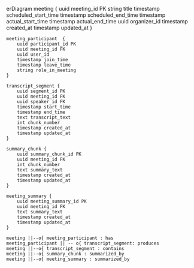 erDiagram
    meeting {
        uuid meeting_id PK
        string title
        timestamp scheduled_start_time
        timestamp scheduled_end_time
        timestamp actual_start_time
        timestamp actual_end_time
        uuid organizer_id
        timestamp created_at
        timestamp updated_at
    }

    meeting_participant  {
        uuid participant_id PK
        uuid meeting_id FK
        uuid user_id
        timestamp join_time
        timestamp leave_time
        string role_in_meeting
    } 

    transcript_segment {
        uuid segment_id PK
        uuid meeting_id FK
        uuid speaker_id FK 
        timestamp start_time
        timestamp end_time
        text transcript_text
        int chunk_number
        timestamp created_at
        timestamp updated_at
    }

    summary_chunk {
        uuid summary_chunk_id PK
        uuid meeting_id FK
        int chunk_number
        text summary_text
        timestamp created_at
        timestamp updated_at
    } 

    meeting_summary {
        uuid meeting_summary_id PK
        uuid meeting_id FK
        text summary_text
        timestamp created_at
        timestamp updated_at
    }

    meeting ||--o{ meeting_participant : has
    meeting_participant || -- o{ transcript_segment: produces 
    meeting ||--o{ transcript_segment : contains
    meeting ||--o{ summary_chunk : summarized_by
    meeting ||--o{ meeting_summary : summarized_by
